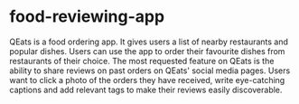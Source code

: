 # food-reviewing-app
QEats is a food ordering app. It gives users a list of nearby restaurants and popular dishes. Users can use the app to order their favourite dishes from restaurants of their choice. The most requested feature on QEats is the ability to share reviews on past orders on QEats' social media pages. Users want to click a photo of the orders they have received, write eye-catching captions and add relevant tags to make their reviews easily discoverable.

